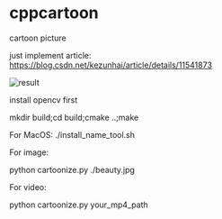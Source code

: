 # cppcartoon
cartoon picture

just implement article: https://blog.csdn.net/kezunhai/article/details/11541873

![result](https://github.com/xuduo35/cppcartoon/blob/master/output.jpg)

install opencv first

mkdir build;cd build;cmake ..;make

For MacOS: ./install_name_tool.sh

For image:

python cartoonize.py ./beauty.jpg

For video:

python cartoonize.py your_mp4_path
